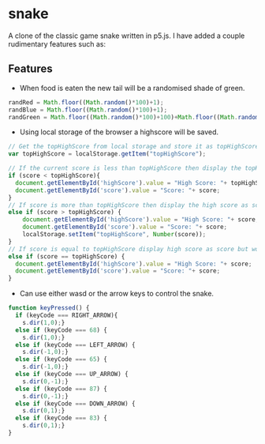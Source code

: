 # snake

A clone of the classic game snake written in p5.js.
I have added a couple rudimentary features such as:

## Features

- When food is eaten the new tail will be a randomised shade of green.

```Javascript
randRed = Math.floor((Math.random()*100)+1);
randBlue = Math.floor((Math.random()*100)+1);
randGreen = Math.floor((Math.random()*100)+100)+Math.floor((Math.random()*100/2));
```

- Using local storage of the browser a highscore will be saved.

```Javascript
// Get the topHighScore from local storage and store it as topHighScore
var topHighScore = localStorage.getItem("topHighScore");

// If the current score is less than topHighScore then display the topHighScore and score respectively.
if (score < topHighScore){
  document.getElementById('highScore').value = "High Score: "+ topHighScore;
  document.getElementById('score').value = "Score: "+ score;
}
// If score is more than topHighScore then display the high score as score and save score as a number to local storage.
else if (score > topHighScore) {
    document.getElementById('highScore').value = "High Score: "+ score;
    document.getElementById('score').value = "Score: "+ score;
    localStorage.setItem("topHighScore", Number(score));
}
// If score is equal to topHighScore display high score as score but won't update local storage.
else if (score == topHighScore) {
  document.getElementById('highScore').value = "High Score: "+ score;
  document.getElementById('score').value = "Score: "+ score;
}
```

- Can use either wasd or the arrow keys to control the snake.

```Javascript
function keyPressed() {
  if (keyCode === RIGHT_ARROW){
    s.dir(1,0);}
  else if (keyCode === 68) {
    s.dir(1,0);}
  else if (keyCode === LEFT_ARROW) {
    s.dir(-1,0);}
  else if (keyCode === 65) {
    s.dir(-1,0);}
  else if (keyCode === UP_ARROW) {
    s.dir(0,-1);}
  else if (keyCode === 87) {
    s.dir(0,-1);}
  else if (keyCode === DOWN_ARROW) {
    s.dir(0,1);}
  else if (keyCode === 83) {
    s.dir(0,1);}
}
```
